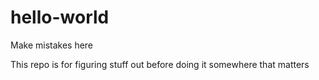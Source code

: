 # hello-world
Make mistakes here 

This repo is for figuring stuff out before doing it somewhere that matters
